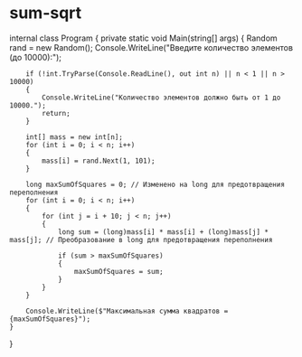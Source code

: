 # sum-sqrt
internal class Program
{
    private static void Main(string[] args)
    {
        Random rand = new Random();
        Console.WriteLine("Введите количество элементов (до 10000):");

        if (!int.TryParse(Console.ReadLine(), out int n) || n < 1 || n > 10000)
        {
            Console.WriteLine("Количество элементов должно быть от 1 до 10000.");
            return;
        }

        int[] mass = new int[n];
        for (int i = 0; i < n; i++)
        {
            mass[i] = rand.Next(1, 101);
        }

        long maxSumOfSquares = 0; // Изменено на long для предотвращения переполнения
        for (int i = 0; i < n; i++)
        {
            for (int j = i + 10; j < n; j++)
            {
                long sum = (long)mass[i] * mass[i] + (long)mass[j] * mass[j]; // Преобразование в long для предотвращения переполнения

                if (sum > maxSumOfSquares)
                {
                    maxSumOfSquares = sum;
                }
            }
        }

        Console.WriteLine($"Максимальная сумма квадратов = {maxSumOfSquares}");
    }
}
